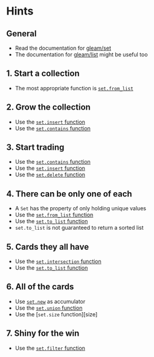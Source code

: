 # Hints

## General

- Read the documentation for [gleam/set][set]
- The documentation for [gleam/list][list] might be useful too

## 1. Start a collection

- The most appropriate function is [`set.from_list`][from_list]

## 2. Grow the collection

- Use the [`set.insert` function][insert]
- Use the [`set.contains` function][contains]

## 3. Start trading

- Use the [`set.contains` function][contains]
- Use the [`set.insert` function][insert]
- Use the [`set.delete` function][delete]

## 4. There can be only one of each

- A `Set` has the property of only holding unique values
- Use the [`set.from_list` function][from_list]
- Use the [`set.to_list` function][to_list]
- `set.to_list` is not guaranteed to return a sorted list

## 5. Cards they all have

- Use the [`set.intersection` function][intersection]
- Use the [`set.to_list` function][to_list]

## 6. All of the cards

- Use [`set.new`][new] as accumulator
- Use the [`set.union` function][union]
- Use the [`set.size` function][size]

## 7. Shiny for the win

- Use the [`set.filter` function][filter]


[set]: https://hexdocs.pm/gleam_stdlib/gleam/set.html
[list]: https://hexdocs.pm/gleam_stdlib/gleam/list.html
[from_list]: https://hexdocs.pm/gleam_stdlib/gleam/set.html#from_list
[insert]: https://hexdocs.pm/gleam_stdlib/gleam/set.html#insert
[contains]: https://hexdocs.pm/gleam_stdlib/gleam/set.html#contains
[delete]: https://hexdocs.pm/gleam_stdlib/gleam/set.html#delete
[to_list]: https://hexdocs.pm/gleam_stdlib/gleam/set.html#to_list
[filter]: https://hexdocs.pm/gleam_stdlib/gleam/set.html#filter
[new]: https://hexdocs.pm/gleam_stdlib/gleam/set.html#new
[union]: https://hexdocs.pm/gleam_stdlib/gleam/set.html#union
[intersection]: https://hexdocs.pm/gleam_stdlib/gleam/set.html#intersection